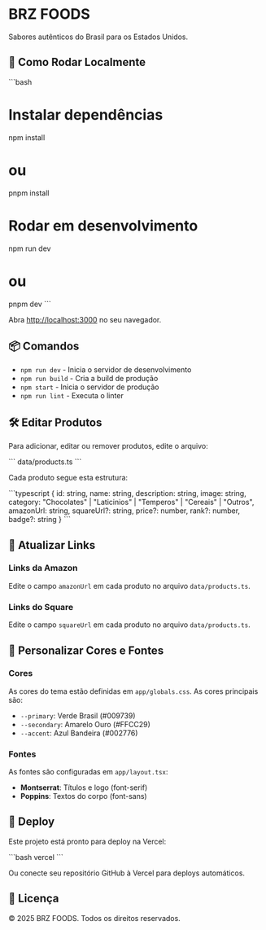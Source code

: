 # BRZ FOODS

Sabores autênticos do Brasil para os Estados Unidos.

## 🚀 Como Rodar Localmente

\`\`\`bash
# Instalar dependências
npm install
# ou
pnpm install

# Rodar em desenvolvimento
npm run dev
# ou
pnpm dev
\`\`\`

Abra [http://localhost:3000](http://localhost:3000) no seu navegador.

## 📦 Comandos

- `npm run dev` - Inicia o servidor de desenvolvimento
- `npm run build` - Cria a build de produção
- `npm start` - Inicia o servidor de produção
- `npm run lint` - Executa o linter

## 🛠️ Editar Produtos

Para adicionar, editar ou remover produtos, edite o arquivo:

\`\`\`
data/products.ts
\`\`\`

Cada produto segue esta estrutura:

\`\`\`typescript
{
  id: string,
  name: string,
  description: string,
  image: string,
  category: "Chocolates" | "Laticinios" | "Temperos" | "Cereais" | "Outros",
  amazonUrl: string,
  squareUrl?: string,
  price?: number,
  rank?: number,
  badge?: string
}
\`\`\`

## 🔗 Atualizar Links

### Links da Amazon
Edite o campo `amazonUrl` em cada produto no arquivo `data/products.ts`.

### Links do Square
Edite o campo `squareUrl` em cada produto no arquivo `data/products.ts`.

## 🎨 Personalizar Cores e Fontes

### Cores
As cores do tema estão definidas em `app/globals.css`. As cores principais são:

- `--primary`: Verde Brasil (#009739)
- `--secondary`: Amarelo Ouro (#FFCC29)
- `--accent`: Azul Bandeira (#002776)

### Fontes
As fontes são configuradas em `app/layout.tsx`:

- **Montserrat**: Títulos e logo (font-serif)
- **Poppins**: Textos do corpo (font-sans)

## 📱 Deploy

Este projeto está pronto para deploy na Vercel:

\`\`\`bash
vercel
\`\`\`

Ou conecte seu repositório GitHub à Vercel para deploys automáticos.

## 📄 Licença

© 2025 BRZ FOODS. Todos os direitos reservados.
